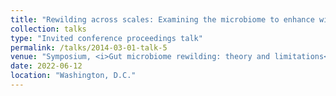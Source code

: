 ```yaml
---
title: "Rewilding across scales: Examining the microbiome to enhance wildlife conservation"
collection: talks
type: "Invited conference proceedings talk"
permalink: /talks/2014-03-01-talk-5
venue: "Symposium, <i>Gut microbiome rewilding: theory and limitations</i>, ASM Microbe"
date: 2022-06-12
location: "Washington, D.C."
---
```


